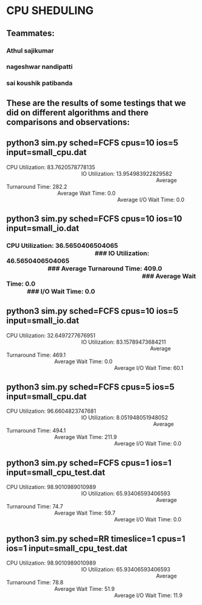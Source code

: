 # CPU SHEDULING 

## Teammates:
### Athul sajikumar
### nageshwar nandipatti
### sai koushik patibanda
## These are the results of some testings that we did on different algorithms and there comparisons and observations:

## python3 sim.py sched=FCFS cpus=10 ios=5 input=small_cpu.dat
CPU Utilization: 83.7620578778135                                                                                                                      IO Utilization: 13.954983922829582                                                                                                                     Average Turnaround Time: 282.2                                                                                                                         Average Wait Time: 0.0                                                                                                                                 Average I/O Wait Time: 0.0 


## python3 sim.py sched=FCFS cpus=10 ios=10 input=small_io.dat
### CPU Utilization: 36.5650406504065                                                                                                                  ### IO Utilization: 46.5650406504065                                                                                                                   ### Average Turnaround Time: 409.0                                                                                                                     ### Average Wait Time: 0.0                                                                                                                             ### I/O Wait Time: 0.0

## python3 sim.py sched=FCFS cpus=10 ios=5 input=small_io.dat 
CPU Utilization: 32.6497277676951                                                                                                                      IO Utilization: 83.15789473684211                                                                                                                      Average Turnaround Time: 469.1                                                                                                                         Average Wait Time: 0.0                                                                                                                                 Average I/O Wait Time: 60.1 

## python3 sim.py sched=FCFS cpus=5 ios=5 input=small_cpu.dat
CPU Utilization: 96.6604823747681                                                                                                                      IO Utilization: 8.051948051948052                                                                                                                      Average Turnaround Time: 494.1                                                                                                                         Average Wait Time: 211.9                                                                                                                               Average I/O Wait Time: 0.0

## python3 sim.py sched=FCFS cpus=1 ios=1 input=small_cpu_test.dat
CPU Utilization: 98.9010989010989                                                                                                                      IO Utilization: 65.93406593406593                                                                                                                      Average Turnaround Time: 74.7                                                                                                                          Average Wait Time: 59.7                                                                                                                                Average I/O Wait Time: 0.0   

## python3 sim.py sched=RR timeslice=1 cpus=1 ios=1 input=small_cpu_test.dat
CPU Utilization: 98.9010989010989                                                                                                                      IO Utilization: 65.93406593406593                                                                                                                      Average Turnaround Time: 78.8                                                                                                                          Average Wait Time: 51.9                                                                                                                                Average I/O Wait Time: 11.9 

